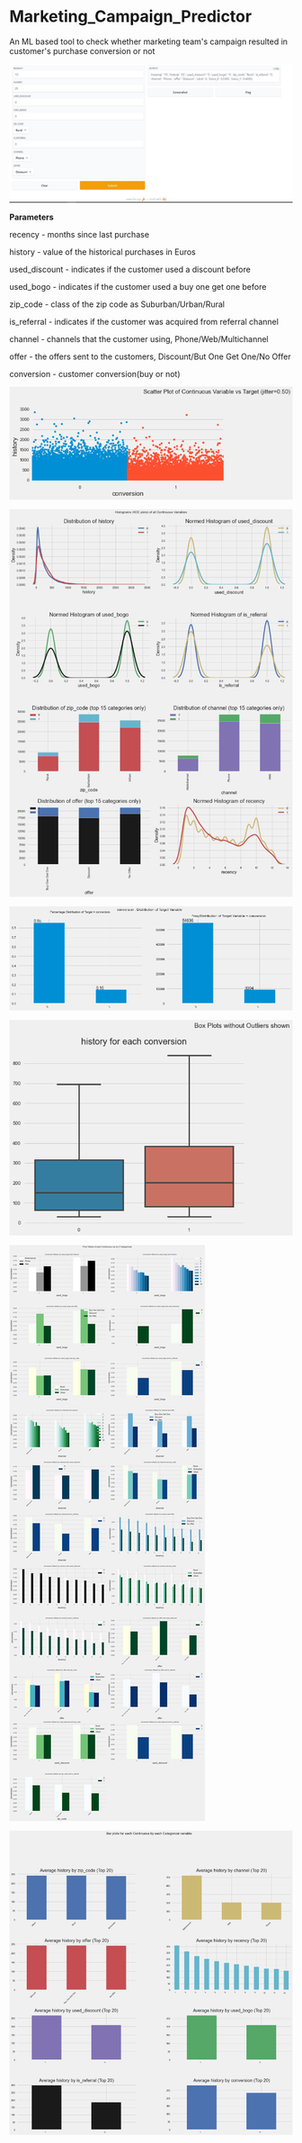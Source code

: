 # Marketing_Campaign_Predictor

An ML based tool to check whether marketing team's campaign resulted in customer's purchase conversion or not


![Tool](results/app.JPG?raw=true "Gradio App")

**Parameters**

recency - months since last purchase

history - value of the historical purchases in Euros

used_discount - indicates if the customer used a discount before

used_bogo - indicates if the customer used a buy one get one before

zip_code - class of the zip code as Suburban/Urban/Rural

is_referral - indicates if the customer was acquired from referral channel

channel - channels that the customer using, Phone/Web/Multichannel

offer - the offers sent to the customers, Discount/But One Get One/No Offer

conversion - customer conversion(buy or not)



![EDA1](results/EDA1.png?raw=true "EDA1")

![EDA2](results/EDA2.png?raw=true "EDA2")

![EDA3](results/EDA3.png?raw=true "EDA3")

![EDA4](results/EDA4.png?raw=true "EDA4")

![EDA5](results/EDA5.png?raw=true "EDA5")

![EDA6](results/EDA6.png?raw=true "EDA6")










